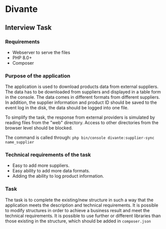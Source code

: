 # Divante

## Interview Task

### Requirements

- Webserver to serve the files
- PHP 8.0+
- Composer


### Purpose of the application

The application is used to download products data from external suppliers. The data has to be downloaded from 
suppliers and displayed in a table form in the console. The data comes in different formats from different suppliers.
In addition, the supplier information and product ID should be saved to the event log in the disk, the data should be 
logged into one file.

To simplify the task, the response from external providers is simulated by reading files from the "web" directory. 
Access to other directories from the browser level should be blocked.

The command is called through: `php bin/console divante:supplier-sync name_supplier`

### Technical requirements of the task

- Easy to add more suppliers.
- Easy ability to add more data formats.
- Adding the ability to log product information.

### Task

The task is to complete the existing/new structure in such a way that the application meets the description
and technical requirements.
It is possible to modify structures in order to achieve a business result and meet the technical requirements.
It is possible to use further or different libraries than those existing in the structure, which should be added in
`composer.json`

